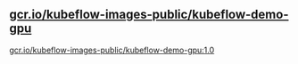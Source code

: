 
[gcr.io/kubeflow-images-public/kubeflow-demo-gpu](https://hub.docker.com/r/anjia0532/kubeflow-images-public.kubeflow-demo-gpu/tags/)
-----


[gcr.io/kubeflow-images-public/kubeflow-demo-gpu:1.0](https://hub.docker.com/r/anjia0532/kubeflow-images-public.kubeflow-demo-gpu/tags/)


